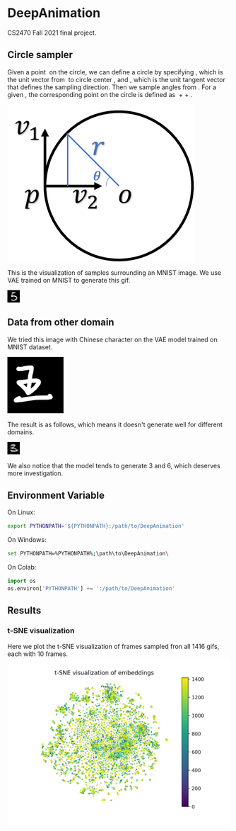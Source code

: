 # DeepAnimation
CS2470 Fall 2021 final project.


## Circle sampler

Given a point 
<img src="https://render.githubusercontent.com/render/math?math=p" alt="">
on the circle, we can define a circle by specifying
<img src="https://render.githubusercontent.com/render/math?math=v_2" alt="">,
which is the unit vector from 
<img src="https://render.githubusercontent.com/render/math?math=p" alt="">
to circle center
<img src="https://render.githubusercontent.com/render/math?math=o" alt="">,
and 
<img src="https://render.githubusercontent.com/render/math?math=v_1" alt="">,
which is the unit tangent vector that defines the sampling direction.
Then we sample angles from 
<img src="https://render.githubusercontent.com/render/math?math=[0, 2\pi]" alt="">.
For a given
<img src="https://render.githubusercontent.com/render/math?math=\theta" alt="">,
the corresponding point on the circle is defined as
<img src="https://render.githubusercontent.com/render/math?math=p" alt=""> +
<img src="https://render.githubusercontent.com/render/math?math=(r - r \cos \theta)v_2" alt="">+
<img src="https://render.githubusercontent.com/render/math?math=r \sin \theta v_1" alt="">.


![circle_sampling](doc/circle_sampling.png)

This is the visualization of samples surrounding an MNIST image.
We use VAE trained on MNIST to generate  this gif.

![MNIST](doc/gif001.gif)

## Data from other domain

We tried this image with Chinese character on the VAE model trained 
on MNIST dataset.

![wang](doc/unseen.png)

The result is as follows, which means it doesn't generate well for 
different domains.

![MNIST](doc/unseen.gif)

We also notice that the model tends to generate 3 and 6, which deserves 
more investigation.

## Environment Variable

On Linux:
```bash
export PYTHONPATH='${PYTHONPATH}:/path/to/DeepAnimation'
```
On Windows:
```bash
set PYTHONPATH=%PYTHONPATH%;\path\to\DeepAnimation\
```
On Colab:
```python
import os
os.environ['PYTHONPATH'] += ':/path/to/DeepAnimation'
```
## Results

### t-SNE visualization
Here we plot the t-SNE visualization of frames sampled fron all 1416 gifs,
each with 10 frames. 
![tsne](doc/tsne-vis.png)

